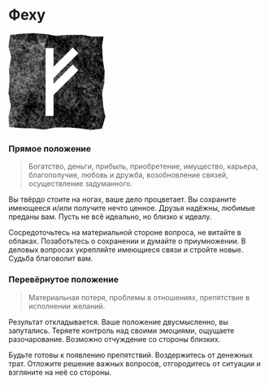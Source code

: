 # Феху

![Руна Феху](image/01_fehu.png)

### Прямое положение

>Богатство, деньги, прибыль, приобретение, имущество, карьера, благополучие, любовь и дружба, возобновление связей, осуществление задуманного.

Вы твёрдо стоите на ногах, ваше дело процветает. Вы сохраните имеющееся и/или получите нечто ценное. Друзья надёжны, любимые преданы вам. Пусть не всё идеально, но близко к идеалу.

Сосредоточьтесь на материальной стороне вопроса, не витайте в облаках. Позаботьтесь о сохранении и думайте о приумножении. В деловых вопросах укрепляйте имеющиеся связи и стройте новые. Судьба благоволит вам.

### Перевёрнутое положение

>Материальная потеря, проблемы в отношениях, препятствие в исполнении желаний.

Результат откладывается. Ваше положение двусмысленно, вы запутались. Теряете контроль над своими эмоциями, ощущаете разочарование. Возможно отчуждение со стороны близких.

Будьте готовы к появлению препятствий. Воздержитесь от денежных трат. Отложите решение важных вопросов, отгородитесь от ситуации и взгляните на неё со стороны.
